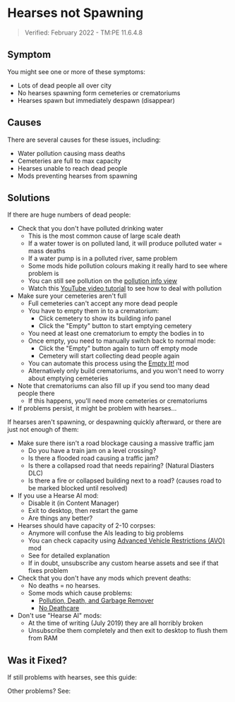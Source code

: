 # Hearses not Spawning
> Verified: February 2022 - TM:PE 11.6.4.8

## Symptom

You might see one or more of these symptoms:

* Lots of dead people all over city
* No hearses spawning form cemeteries or crematoriums
* Hearses spawn but immediately despawn (disappear)

## Causes

There are several causes for these issues, including:

* Water pollution causing mass deaths
* Cemeteries are full to max capacity
* Hearses unable to reach dead people
* Mods preventing hearses from spawning

## Solutions

If there are huge numbers of dead people:

* Check that you don't have polluted drinking water
    * This is the most common cause of large scale death
    * If a water tower is on polluted land, it will produce polluted water = mass deaths
    * If a water pump is in a polluted river, same problem
    * Some mods hide pollution colours making it really hard to see where problem is
    * You can still see pollution on the [pollution info view](https://skylines.paradoxwikis.com/Info_views#Pollution)
    * Watch this [YouTube video tutorial](https://www.youtube.com/watch?v=K7eToC5RpoA) to see how to deal with pollution
* Make sure your cemeteries aren't full
    * Full cemeteries can't accept any more dead people
    * You have to empty them in to a crematorium:
        * Click cemetery to show its building info panel
        * Click the "Empty" button to start emptying cemetery
    * You need at least one crematorium to empty the bodies in to
    * Once empty, you need to manually switch back to normal mode:
        * Click the "Empty" button again to turn off empty mode
        * Cemetery will start collecting dead people again
    * You can automate this process using the [Empty It!](https://steamcommunity.com/sharedfiles/filedetails/?id=1661072176) mod
    * Alternatively only build crematoriums, and you won't need to worry about emptying cemeteries
* Note that crematoriums can also fill up if you send too many dead people there
    * If this happens, you'll need more cemeteries or crematoriums
* If problems persist, it might be problem with hearses...

If hearses aren't spawning, or despawning quickly afterward, or there are just not enough of them:

* Make sure there isn't a road blockage causing a massive traffic jam
    * Do you have a train jam on a level crossing?
    * Is there a flooded road causing a traffic jam?
    * Is there a collapsed road that needs repairing? (Natural Diasters DLC)
    * Is there a fire or collapsed building next to a road? (causes road to be marked blocked until resolved)
* If you use a Hearse AI mod:
    * Disable it (in Content Manager)
    * Exit to desktop, then restart the game
    * Are things any better?
* Hearses should have capacity of 2-10 corpses:
    * Anymore will confuse the AIs leading to big problems
    * You can check capacity using [Advanced Vehicle Restrictions (AVO)](https://steamcommunity.com/sharedfiles/filedetails/?id=1548831935) mod
    * See [](Vanilla-capacities.md) for detailed explanation
    * If in doubt, unsubscribe any custom hearse assets and see if that fixes problem
* Check that you don't have any mods which prevent deaths:
    * No deaths = no hearses.
    * Some mods which cause problems:
        * [Pollution, Death, and Garbage Remover](https://steamcommunity.com/sharedfiles/filedetails/?id=769744928)
        * [No Deathcare](https://steamcommunity.com/sharedfiles/filedetails/?id=803074771)
* Don't use "Hearse AI" mods:
    * At the time of writing (July 2019) they are all horribly broken
    * Unsubscribe them completely and then exit to desktop to flush them from RAM

## Was it Fixed?

If still problems with hearses, see this guide: [](Vehicles-not-spawning.md)

Other problems? See: [](Troubleshooting.md)